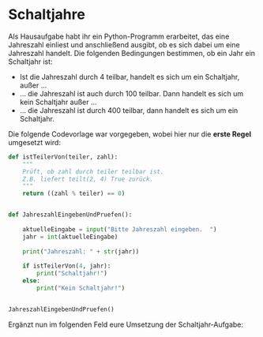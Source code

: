 # Schaltjahre

Als Hausaufgabe habt ihr ein Python-Programm erarbeitet, das eine Jahreszahl einliest und anschließend ausgibt, ob es sich dabei um eine Jahreszahl handelt. Die folgenden Bedingungen bestimmen, ob ein Jahr ein Schaltjahr ist:

- Ist die Jahreszahl durch 4 teilbar, handelt es sich um ein Schaltjahr, außer ...
- ... die Jahreszahl ist auch durch 100 teilbar. Dann handelt es sich um kein Schaltjahr außer ...
- ... die Jahreszahl ist durch 400 teilbar, dann handelt es sich um ein Schaltjahr.

Die folgende Codevorlage war vorgegeben, wobei hier nur die **erste Regel** umgesetzt wird:

```python runnable
def istTeilerVon(teiler, zahl):
    """
    Prüft, ob zahl durch teiler teilbar ist.
    Z.B. liefert teilt(2, 4) True zurück.
    """
    return ((zahl % teiler) == 0)


def JahreszahlEingebenUndPruefen():
    
    aktuelleEingabe = input("Bitte Jahreszahl eingeben.  ")
    jahr = int(aktuelleEingabe)
    
    print("Jahreszahl: " + str(jahr)) 
    
    if istTeilerVon(4, jahr):
        print("Schaltjahr!")
    else:
        print("Kein Schaltjahr!")


JahreszahlEingebenUndPruefen()
```

Ergänzt nun im folgenden Feld eure Umsetzung der Schaltjahr-Aufgabe:





